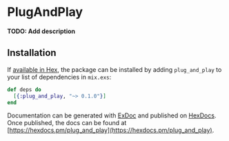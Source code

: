 # PlugAndPlay

**TODO: Add description**

## Installation

If [available in Hex](https://hex.pm/docs/publish), the package can be installed
by adding `plug_and_play` to your list of dependencies in `mix.exs`:

```elixir
def deps do
  [{:plug_and_play, "~> 0.1.0"}]
end
```

Documentation can be generated with [ExDoc](https://github.com/elixir-lang/ex_doc)
and published on [HexDocs](https://hexdocs.pm). Once published, the docs can
be found at [https://hexdocs.pm/plug_and_play](https://hexdocs.pm/plug_and_play).
